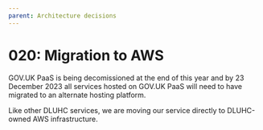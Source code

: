```yaml
---
parent: Architecture decisions
---
```


# 020: Migration to AWS

GOV.UK PaaS is being decomissioned at the end of this year and by 23 December 2023 all services hosted on GOV.UK PaaS will need to have migrated to an alternate hosting platform.

Like other DLUHC services, we are moving our service directly to DLUHC-owned AWS infrastructure.
